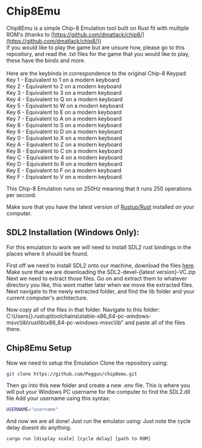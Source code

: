 # Chip8Emu
Chip8Emu is a simple Chip-8 Emulation tool built on Rust fit with multiple ROM's (thanks to [https://github.com/dmatlack/chip8/](https://github.com/dmatlack/chip8/))<br>
If you would like to play the game but are unsure how, please go to this repository, and read the .txt files for the game that you would like to play, these have the binds and more.
<br>
<br>
Here are the keybinds in correspondence to the original Chip-8 Keypad:<br>
Key 1 - Equivalent to 1 on a modern keyboard<br>
Key 2 - Equivalent to 2 on a modern keyboard<br>
Key 3 - Equivalent to 3 on a modern keyboard<br>
Key 4 - Equivalent to Q on a modern keyboard<br>
Key 5 - Equivalent to W on a modern keyboard<br>
Key 6 - Equivalent to E on a modern keyboard<br>
Key 7 - Equivalent to A on a modern keyboard<br>
Key 8 - Equivalent to S on a modern keyboard<br>
Key 9 - Equivalent to D on a modern keyboard<br>
Key 0 - Equivalent to X on a modern keyboard<br>
Key A - Equivalent to Z on a modern keyboard<br>
Key B - Equivalent to C on a modern keyboard<br>
Key C - Equivalent to 4 on a modern keyboard<br>
Key D - Equivalent to R on a modern keyboard<br>
Key E - Equivalent to F on a modern keyboard<br>
Key F - Equivalent to V on a modern keyboard<br>

This Chip-8 Emulation runs on 250Hz meaning that it runs 250 operations per second.

Make sure that you have the latest version of [Rustup/Rust](https://www.rust-lang.org/tools/install) installed on your computer.

## SDL2 Installation (Windows Only):
For this emulation to work we will need to install SDL2 rust bindings in the places where it should be found.

First off we need to install SDL2 onto our machine, download the files [here](https://github.com/libsdl-org/SDL/releases/). Make sure that we are downloading the SDL2-devel-{latest version}-VC.zip
Next we need to extract those files. Go on and extract them to whatever directory you like, this wont matter later when we move the extracted files. 
Next navigate to the newly extracted folder, and find the lib folder and your current computer's architecture.

Now copy all of the files in that folder.
Navigate to this folder:
C:\Users\{}\.rustup\toolchains\stable-x86_64-pc-windows-msvc\lib\rustlib\x86_64-pc-windows-msvc\lib"
and paste all of the files there.

## Chip8Emu Setup
Now we need to setup the Emulation
Clone the repository using:
```sh
git clone https://github.com/Peggun/chip8emu.git
```

Then go into this new folder and create a new .env file. This is where you will put your Windows PC username for the computer to find the SDL2.dll file
Add your username using this syntax:
```sh
USERNAME="username"
```

And now we are all done!
Just run the emulator using: Just note the cycle delay doesnt do anything.
```sh
cargo run [display scale] [cycle delay] [path to ROM]
```
